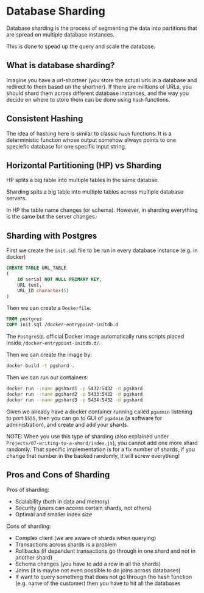 # Database Sharding

Database sharding is the process of segmenting the data into partitions that are spread on multiple database instances.

This is done to spead up the query and scale the database.

## What is database sharding?

Imagine you have a url-shortner (you store the actual urls in a database and redirect to them based on the shortner). If there are milltions of URLs, you should shard them across different database instances, and the way you decide on where to store them can be done using `hash` functions.

## Consistent Hashing

The idea of hashing here is similar to classic `hash` functions. It is a deterministic function whose output somehow always points to one speciefic database for one specific input string.

## Horizontal Partitioning (HP) vs Sharding

HP splits a big table into multiple tables in the same databse.

Sharding spits a big table into multiple tables across multiple database servers.

In HP the table name changes (or schema). However, in sharding everything is the same but the server changes.

## Sharding with Postgres

First we create the `init.sql` file to be run in every database instance (e.g. in docker)

```sql
CREATE TABLE URL_TABLE
(
    id serial NOT NULL PRIMARY KEY,
    URL text,
    URL_ID character(5)
)
```

Then we can create a `Dockerfile`:

```Dockerfile
FROM postgres
COPY init.sql /docker-entrypoint-initdb.d
```

The `PostgreSQL` official Docker image automatically runs scripts placed inside `/docker-entrypoint-initdb.d/`.

Then we can create the image by:

```bash
docker build -t pgshard .
```

Then we can run our containers:

```bash
docker run --name pgshard1 -p 5432:5432 -d pgshard
docker run --name pgshard2 -p 5433:5432 -d pgshard
docker run --name pgshard3 -p 5434:5432 -d pgshard
```

Given we already have a docker container running called `pgadmin` listening to port `5555`, then you can go to GUI of `pgadmin` (a software for administration), and create and add your shards.

NOTE: When you use this type of sharding (also explained under `Projects/07-writing-to-a-shard/index.js`), you cannot add one more shard randomly. That specific implementation is for a fix number of shards, if you change that number in the backed randomly, it will screw everything!

## Pros and Cons of Sharding

Pros of sharding:

- Scalability (both in data and memory)
- Security (users can access certain shards, not others)
- Optimal and smaller index size

Cons of sharding:

- Complex client (we are aware of shards when querying)
- Transactions across shards is a problem
- Rollbacks (if dependent transactions go through in one shard and not in another shard)
- Schema changes (you have to add a row in all the shards)
- Joins (it is maybe not even possible to do joins across databases)
- If want to query something that does not go through the hash function (e.g. name of the customer) then you have to hit all the databases
